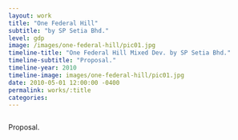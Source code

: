 ```yaml
---
layout: work
title: "One Federal Hill"
subtitle: "by SP Setia Bhd."
level: gdp
image: /images/one-federal-hill/pic01.jpg
timeline-title: "One Federal Hill Mixed Dev. by SP Setia Bhd."
timeline-subtitle: "Proposal."
timeline-year: 2010
timeline-image: images/one-federal-hill/pic01.jpg
date: 2010-05-01 12:00:00 -0400
permalink: works/:title
categories: 
---
```


<section>
  <div class="row">
    <div class="8u 12u$(medium)">
      <span class="image fit"><img src="{{ site.baseurl }}/images/one-federal-hill/pic01.jpg" alt="" /></span>
    </div>
    <div class="4u$ 12u$(medium) important(medium)">
      <p>
        Proposal.
      </p>
    </div>
  </div>
</section>